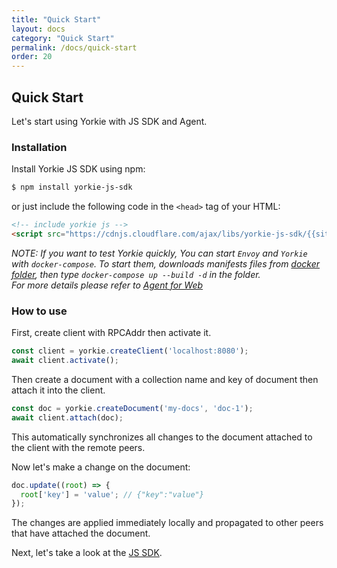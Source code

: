 ```yaml
---
title: "Quick Start"
layout: docs
category: "Quick Start"
permalink: /docs/quick-start
order: 20
---
```


## Quick Start

Let's start using Yorkie with JS SDK and Agent.

### Installation

Install Yorkie JS SDK using npm:

```bash
$ npm install yorkie-js-sdk
```

or just include the following code in the `<head>` tag of your HTML:
```html
<!-- include yorkie js -->
<script src="https://cdnjs.cloudflare.com/ajax/libs/yorkie-js-sdk/{{site.version}}/yorkie-js-sdk.js"></script>
```

*NOTE: If you want to test Yorkie quickly, You can start `Envoy` and `Yorkie` with `docker-compose`. To start them, downloads manifests files from [docker folder](https://github.com/yorkie-team/yorkie-team.github.io/tree/main/docker), then type `docker-compose up --build -d` in the folder.<br>
For more details please refer to [Agent for Web](./agent-for-web)*

### How to use

First, create client with RPCAddr then activate it.
```javascript
const client = yorkie.createClient('localhost:8080');
await client.activate();
```

Then create a document with a collection name and key of document then attach it into the client.

```javascript
const doc = yorkie.createDocument('my-docs', 'doc-1');
await client.attach(doc);
```

This automatically synchronizes all changes to the document attached to the client with the remote peers.

Now let's make a change on the document:
```javascript
doc.update((root) => {
  root['key'] = 'value'; // {"key":"value"}
});
```

The changes are applied immediately locally and propagated to other peers that have attached the document.

Next, let's take a look at the [JS SDK](./js-sdk).

